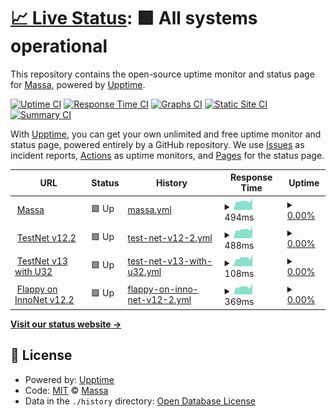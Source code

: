 # [📈 Live Status](https://massalabs.github.io/website-status): <!--live status--> **🟩 All systems operational**

This repository contains the open-source uptime monitor and status page for [Massa](https://massa.net/), powered by [Upptime](https://github.com/upptime/upptime).

[![Uptime CI](https://github.com/massalabs/website-status/workflows/Uptime%20CI/badge.svg)](https://github.com/massalabs/website-status/actions?query=workflow%3A%22Uptime+CI%22)
[![Response Time CI](https://github.com/massalabs/website-status/workflows/Response%20Time%20CI/badge.svg)](https://github.com/massalabs/website-status/actions?query=workflow%3A%22Response+Time+CI%22)
[![Graphs CI](https://github.com/massalabs/website-status/workflows/Graphs%20CI/badge.svg)](https://github.com/massalabs/website-status/actions?query=workflow%3A%22Graphs+CI%22)
[![Static Site CI](https://github.com/massalabs/website-status/workflows/Static%20Site%20CI/badge.svg)](https://github.com/massalabs/website-status/actions?query=workflow%3A%22Static+Site+CI%22)
[![Summary CI](https://github.com/massalabs/website-status/workflows/Summary%20CI/badge.svg)](https://github.com/massalabs/website-status/actions?query=workflow%3A%22Summary+CI%22)

With [Upptime](https://upptime.js.org), you can get your own unlimited and free uptime monitor and status page, powered entirely by a GitHub repository. We use [Issues](https://github.com/massalabs/website-status/issues) as incident reports, [Actions](https://github.com/massalabs/website-status/actions) as uptime monitors, and [Pages](https://massalabs.github.io/website-status) for the status page.

<!--start: status pages-->
<!-- This summary is generated by Upptime (https://github.com/upptime/upptime) -->
<!-- Do not edit this manually, your changes will be overwritten -->
<!-- prettier-ignore -->
| URL | Status | History | Response Time | Uptime |
| --- | ------ | ------- | ------------- | ------ |
| <img alt="" src="https://favicons.githubusercontent.com/massa.net" height="13"> [Massa](https://massa.net/) | 🟩 Up | [massa.yml](https://github.com/massalabs/website-status/commits/HEAD/history/massa.yml) | <details><summary><img alt="Response time graph" src="./graphs/massa/response-time-week.png" height="20"> 494ms</summary><br><a href="https://massalabs.github.io/website-status/history/massa"><img alt="Response time 464" src="https://img.shields.io/endpoint?url=https%3A%2F%2Fraw.githubusercontent.com%2Fmassalabs%2Fwebsite-status%2FHEAD%2Fapi%2Fmassa%2Fresponse-time.json"></a><br><a href="https://massalabs.github.io/website-status/history/massa"><img alt="24-hour response time 654" src="https://img.shields.io/endpoint?url=https%3A%2F%2Fraw.githubusercontent.com%2Fmassalabs%2Fwebsite-status%2FHEAD%2Fapi%2Fmassa%2Fresponse-time-day.json"></a><br><a href="https://massalabs.github.io/website-status/history/massa"><img alt="7-day response time 494" src="https://img.shields.io/endpoint?url=https%3A%2F%2Fraw.githubusercontent.com%2Fmassalabs%2Fwebsite-status%2FHEAD%2Fapi%2Fmassa%2Fresponse-time-week.json"></a><br><a href="https://massalabs.github.io/website-status/history/massa"><img alt="30-day response time 464" src="https://img.shields.io/endpoint?url=https%3A%2F%2Fraw.githubusercontent.com%2Fmassalabs%2Fwebsite-status%2FHEAD%2Fapi%2Fmassa%2Fresponse-time-month.json"></a><br><a href="https://massalabs.github.io/website-status/history/massa"><img alt="1-year response time 464" src="https://img.shields.io/endpoint?url=https%3A%2F%2Fraw.githubusercontent.com%2Fmassalabs%2Fwebsite-status%2FHEAD%2Fapi%2Fmassa%2Fresponse-time-year.json"></a></details> | <details><summary><a href="https://massalabs.github.io/website-status/history/massa">0.00%</a></summary><a href="https://massalabs.github.io/website-status/history/massa"><img alt="All-time uptime 45.90%" src="https://img.shields.io/endpoint?url=https%3A%2F%2Fraw.githubusercontent.com%2Fmassalabs%2Fwebsite-status%2FHEAD%2Fapi%2Fmassa%2Fuptime.json"></a><br><a href="https://massalabs.github.io/website-status/history/massa"><img alt="24-hour uptime 0.00%" src="https://img.shields.io/endpoint?url=https%3A%2F%2Fraw.githubusercontent.com%2Fmassalabs%2Fwebsite-status%2FHEAD%2Fapi%2Fmassa%2Fuptime-day.json"></a><br><a href="https://massalabs.github.io/website-status/history/massa"><img alt="7-day uptime 0.00%" src="https://img.shields.io/endpoint?url=https%3A%2F%2Fraw.githubusercontent.com%2Fmassalabs%2Fwebsite-status%2FHEAD%2Fapi%2Fmassa%2Fuptime-week.json"></a><br><a href="https://massalabs.github.io/website-status/history/massa"><img alt="30-day uptime 45.90%" src="https://img.shields.io/endpoint?url=https%3A%2F%2Fraw.githubusercontent.com%2Fmassalabs%2Fwebsite-status%2FHEAD%2Fapi%2Fmassa%2Fuptime-month.json"></a><br><a href="https://massalabs.github.io/website-status/history/massa"><img alt="1-year uptime 45.90%" src="https://img.shields.io/endpoint?url=https%3A%2F%2Fraw.githubusercontent.com%2Fmassalabs%2Fwebsite-status%2FHEAD%2Fapi%2Fmassa%2Fuptime-year.json"></a></details>
| <img alt="" src="https://favicons.githubusercontent.com/inno.massa.net" height="13"> [TestNet v12.2](https://inno.massa.net/test12) | 🟩 Up | [test-net-v12-2.yml](https://github.com/massalabs/website-status/commits/HEAD/history/test-net-v12-2.yml) | <details><summary><img alt="Response time graph" src="./graphs/test-net-v12-2/response-time-week.png" height="20"> 488ms</summary><br><a href="https://massalabs.github.io/website-status/history/test-net-v12-2"><img alt="Response time 456" src="https://img.shields.io/endpoint?url=https%3A%2F%2Fraw.githubusercontent.com%2Fmassalabs%2Fwebsite-status%2FHEAD%2Fapi%2Ftest-net-v12-2%2Fresponse-time.json"></a><br><a href="https://massalabs.github.io/website-status/history/test-net-v12-2"><img alt="24-hour response time 672" src="https://img.shields.io/endpoint?url=https%3A%2F%2Fraw.githubusercontent.com%2Fmassalabs%2Fwebsite-status%2FHEAD%2Fapi%2Ftest-net-v12-2%2Fresponse-time-day.json"></a><br><a href="https://massalabs.github.io/website-status/history/test-net-v12-2"><img alt="7-day response time 488" src="https://img.shields.io/endpoint?url=https%3A%2F%2Fraw.githubusercontent.com%2Fmassalabs%2Fwebsite-status%2FHEAD%2Fapi%2Ftest-net-v12-2%2Fresponse-time-week.json"></a><br><a href="https://massalabs.github.io/website-status/history/test-net-v12-2"><img alt="30-day response time 456" src="https://img.shields.io/endpoint?url=https%3A%2F%2Fraw.githubusercontent.com%2Fmassalabs%2Fwebsite-status%2FHEAD%2Fapi%2Ftest-net-v12-2%2Fresponse-time-month.json"></a><br><a href="https://massalabs.github.io/website-status/history/test-net-v12-2"><img alt="1-year response time 456" src="https://img.shields.io/endpoint?url=https%3A%2F%2Fraw.githubusercontent.com%2Fmassalabs%2Fwebsite-status%2FHEAD%2Fapi%2Ftest-net-v12-2%2Fresponse-time-year.json"></a></details> | <details><summary><a href="https://massalabs.github.io/website-status/history/test-net-v12-2">0.00%</a></summary><a href="https://massalabs.github.io/website-status/history/test-net-v12-2"><img alt="All-time uptime 45.56%" src="https://img.shields.io/endpoint?url=https%3A%2F%2Fraw.githubusercontent.com%2Fmassalabs%2Fwebsite-status%2FHEAD%2Fapi%2Ftest-net-v12-2%2Fuptime.json"></a><br><a href="https://massalabs.github.io/website-status/history/test-net-v12-2"><img alt="24-hour uptime 0.00%" src="https://img.shields.io/endpoint?url=https%3A%2F%2Fraw.githubusercontent.com%2Fmassalabs%2Fwebsite-status%2FHEAD%2Fapi%2Ftest-net-v12-2%2Fuptime-day.json"></a><br><a href="https://massalabs.github.io/website-status/history/test-net-v12-2"><img alt="7-day uptime 0.00%" src="https://img.shields.io/endpoint?url=https%3A%2F%2Fraw.githubusercontent.com%2Fmassalabs%2Fwebsite-status%2FHEAD%2Fapi%2Ftest-net-v12-2%2Fuptime-week.json"></a><br><a href="https://massalabs.github.io/website-status/history/test-net-v12-2"><img alt="30-day uptime 45.56%" src="https://img.shields.io/endpoint?url=https%3A%2F%2Fraw.githubusercontent.com%2Fmassalabs%2Fwebsite-status%2FHEAD%2Fapi%2Ftest-net-v12-2%2Fuptime-month.json"></a><br><a href="https://massalabs.github.io/website-status/history/test-net-v12-2"><img alt="1-year uptime 45.56%" src="https://img.shields.io/endpoint?url=https%3A%2F%2Fraw.githubusercontent.com%2Fmassalabs%2Fwebsite-status%2FHEAD%2Fapi%2Ftest-net-v12-2%2Fuptime-year.json"></a></details>
| <img alt="" src="https://favicons.githubusercontent.com/inno.massa.net" height="13"> [TestNet v13 with U32](https://inno.massa.net/test13) | 🟩 Up | [test-net-v13-with-u32.yml](https://github.com/massalabs/website-status/commits/HEAD/history/test-net-v13-with-u32.yml) | <details><summary><img alt="Response time graph" src="./graphs/test-net-v13-with-u32/response-time-week.png" height="20"> 108ms</summary><br><a href="https://massalabs.github.io/website-status/history/test-net-v13-with-u32"><img alt="Response time 101" src="https://img.shields.io/endpoint?url=https%3A%2F%2Fraw.githubusercontent.com%2Fmassalabs%2Fwebsite-status%2FHEAD%2Fapi%2Ftest-net-v13-with-u32%2Fresponse-time.json"></a><br><a href="https://massalabs.github.io/website-status/history/test-net-v13-with-u32"><img alt="24-hour response time 152" src="https://img.shields.io/endpoint?url=https%3A%2F%2Fraw.githubusercontent.com%2Fmassalabs%2Fwebsite-status%2FHEAD%2Fapi%2Ftest-net-v13-with-u32%2Fresponse-time-day.json"></a><br><a href="https://massalabs.github.io/website-status/history/test-net-v13-with-u32"><img alt="7-day response time 108" src="https://img.shields.io/endpoint?url=https%3A%2F%2Fraw.githubusercontent.com%2Fmassalabs%2Fwebsite-status%2FHEAD%2Fapi%2Ftest-net-v13-with-u32%2Fresponse-time-week.json"></a><br><a href="https://massalabs.github.io/website-status/history/test-net-v13-with-u32"><img alt="30-day response time 101" src="https://img.shields.io/endpoint?url=https%3A%2F%2Fraw.githubusercontent.com%2Fmassalabs%2Fwebsite-status%2FHEAD%2Fapi%2Ftest-net-v13-with-u32%2Fresponse-time-month.json"></a><br><a href="https://massalabs.github.io/website-status/history/test-net-v13-with-u32"><img alt="1-year response time 101" src="https://img.shields.io/endpoint?url=https%3A%2F%2Fraw.githubusercontent.com%2Fmassalabs%2Fwebsite-status%2FHEAD%2Fapi%2Ftest-net-v13-with-u32%2Fresponse-time-year.json"></a></details> | <details><summary><a href="https://massalabs.github.io/website-status/history/test-net-v13-with-u32">0.00%</a></summary><a href="https://massalabs.github.io/website-status/history/test-net-v13-with-u32"><img alt="All-time uptime 45.56%" src="https://img.shields.io/endpoint?url=https%3A%2F%2Fraw.githubusercontent.com%2Fmassalabs%2Fwebsite-status%2FHEAD%2Fapi%2Ftest-net-v13-with-u32%2Fuptime.json"></a><br><a href="https://massalabs.github.io/website-status/history/test-net-v13-with-u32"><img alt="24-hour uptime 0.00%" src="https://img.shields.io/endpoint?url=https%3A%2F%2Fraw.githubusercontent.com%2Fmassalabs%2Fwebsite-status%2FHEAD%2Fapi%2Ftest-net-v13-with-u32%2Fuptime-day.json"></a><br><a href="https://massalabs.github.io/website-status/history/test-net-v13-with-u32"><img alt="7-day uptime 0.00%" src="https://img.shields.io/endpoint?url=https%3A%2F%2Fraw.githubusercontent.com%2Fmassalabs%2Fwebsite-status%2FHEAD%2Fapi%2Ftest-net-v13-with-u32%2Fuptime-week.json"></a><br><a href="https://massalabs.github.io/website-status/history/test-net-v13-with-u32"><img alt="30-day uptime 45.56%" src="https://img.shields.io/endpoint?url=https%3A%2F%2Fraw.githubusercontent.com%2Fmassalabs%2Fwebsite-status%2FHEAD%2Fapi%2Ftest-net-v13-with-u32%2Fuptime-month.json"></a><br><a href="https://massalabs.github.io/website-status/history/test-net-v13-with-u32"><img alt="1-year uptime 45.56%" src="https://img.shields.io/endpoint?url=https%3A%2F%2Fraw.githubusercontent.com%2Fmassalabs%2Fwebsite-status%2FHEAD%2Fapi%2Ftest-net-v13-with-u32%2Fuptime-year.json"></a></details>
| <img alt="" src="https://favicons.githubusercontent.com/37.187.156.118" height="13"> [Flappy on InnoNet v12.2](https://37.187.156.118/thyra/browse/A1PBsdX7sZA1kdSzcFzRT3JbSm3cjrxpfcJNNo9YaMZNGuZE3ec/index.html) | 🟩 Up | [flappy-on-inno-net-v12-2.yml](https://github.com/massalabs/website-status/commits/HEAD/history/flappy-on-inno-net-v12-2.yml) | <details><summary><img alt="Response time graph" src="./graphs/flappy-on-inno-net-v12-2/response-time-week.png" height="20"> 369ms</summary><br><a href="https://massalabs.github.io/website-status/history/flappy-on-inno-net-v12-2"><img alt="Response time 729" src="https://img.shields.io/endpoint?url=https%3A%2F%2Fraw.githubusercontent.com%2Fmassalabs%2Fwebsite-status%2FHEAD%2Fapi%2Fflappy-on-inno-net-v12-2%2Fresponse-time.json"></a><br><a href="https://massalabs.github.io/website-status/history/flappy-on-inno-net-v12-2"><img alt="24-hour response time 528" src="https://img.shields.io/endpoint?url=https%3A%2F%2Fraw.githubusercontent.com%2Fmassalabs%2Fwebsite-status%2FHEAD%2Fapi%2Fflappy-on-inno-net-v12-2%2Fresponse-time-day.json"></a><br><a href="https://massalabs.github.io/website-status/history/flappy-on-inno-net-v12-2"><img alt="7-day response time 369" src="https://img.shields.io/endpoint?url=https%3A%2F%2Fraw.githubusercontent.com%2Fmassalabs%2Fwebsite-status%2FHEAD%2Fapi%2Fflappy-on-inno-net-v12-2%2Fresponse-time-week.json"></a><br><a href="https://massalabs.github.io/website-status/history/flappy-on-inno-net-v12-2"><img alt="30-day response time 729" src="https://img.shields.io/endpoint?url=https%3A%2F%2Fraw.githubusercontent.com%2Fmassalabs%2Fwebsite-status%2FHEAD%2Fapi%2Fflappy-on-inno-net-v12-2%2Fresponse-time-month.json"></a><br><a href="https://massalabs.github.io/website-status/history/flappy-on-inno-net-v12-2"><img alt="1-year response time 729" src="https://img.shields.io/endpoint?url=https%3A%2F%2Fraw.githubusercontent.com%2Fmassalabs%2Fwebsite-status%2FHEAD%2Fapi%2Fflappy-on-inno-net-v12-2%2Fresponse-time-year.json"></a></details> | <details><summary><a href="https://massalabs.github.io/website-status/history/flappy-on-inno-net-v12-2">0.00%</a></summary><a href="https://massalabs.github.io/website-status/history/flappy-on-inno-net-v12-2"><img alt="All-time uptime 45.56%" src="https://img.shields.io/endpoint?url=https%3A%2F%2Fraw.githubusercontent.com%2Fmassalabs%2Fwebsite-status%2FHEAD%2Fapi%2Fflappy-on-inno-net-v12-2%2Fuptime.json"></a><br><a href="https://massalabs.github.io/website-status/history/flappy-on-inno-net-v12-2"><img alt="24-hour uptime 0.00%" src="https://img.shields.io/endpoint?url=https%3A%2F%2Fraw.githubusercontent.com%2Fmassalabs%2Fwebsite-status%2FHEAD%2Fapi%2Fflappy-on-inno-net-v12-2%2Fuptime-day.json"></a><br><a href="https://massalabs.github.io/website-status/history/flappy-on-inno-net-v12-2"><img alt="7-day uptime 0.00%" src="https://img.shields.io/endpoint?url=https%3A%2F%2Fraw.githubusercontent.com%2Fmassalabs%2Fwebsite-status%2FHEAD%2Fapi%2Fflappy-on-inno-net-v12-2%2Fuptime-week.json"></a><br><a href="https://massalabs.github.io/website-status/history/flappy-on-inno-net-v12-2"><img alt="30-day uptime 45.56%" src="https://img.shields.io/endpoint?url=https%3A%2F%2Fraw.githubusercontent.com%2Fmassalabs%2Fwebsite-status%2FHEAD%2Fapi%2Fflappy-on-inno-net-v12-2%2Fuptime-month.json"></a><br><a href="https://massalabs.github.io/website-status/history/flappy-on-inno-net-v12-2"><img alt="1-year uptime 45.56%" src="https://img.shields.io/endpoint?url=https%3A%2F%2Fraw.githubusercontent.com%2Fmassalabs%2Fwebsite-status%2FHEAD%2Fapi%2Fflappy-on-inno-net-v12-2%2Fuptime-year.json"></a></details>

<!--end: status pages-->

[**Visit our status website →**](https://massalabs.github.io/website-status)

## 📄 License

- Powered by: [Upptime](https://github.com/upptime/upptime)
- Code: [MIT](./LICENSE) © [Massa](https://massa.net/)
- Data in the `./history` directory: [Open Database License](https://opendatacommons.org/licenses/odbl/1-0/)
